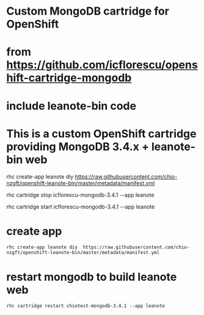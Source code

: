 # Custom MongoDB cartridge for OpenShift 
# from https://github.com/icflorescu/openshift-cartridge-mongodb
# include leanote-bin code

# This is a custom OpenShift cartridge providing MongoDB 3.4.x + leanote-bin web

rhc create-app leanote diy  https://raw.githubusercontent.com/chio-nzgft/openshift-leanote-bin/master/metadata/manifest.yml

rhc cartridge stop icflorescu-mongodb-3.4.1 --app leanote

rhc cartridge start icflorescu-mongodb-3.4.1 --app leanote

# create app

    rhc create-app leanote diy  https://raw.githubusercontent.com/chio-nzgft/openshift-leanote-bin/master/metadata/manifest.yml
    
# restart mongodb to build leanote web

    rhc cartridge restart chiotest-mongodb-3.4.1 --app leanote



